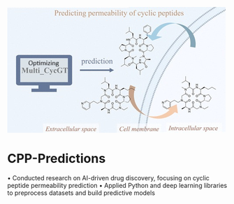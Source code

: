 ![Alt text](pictures/profile.png)
# CPP-Predictions
• Conducted research on AI-driven drug discovery, focusing on cyclic peptide permeability prediction • Applied Python and deep learning libraries to preprocess datasets and build predictive models
